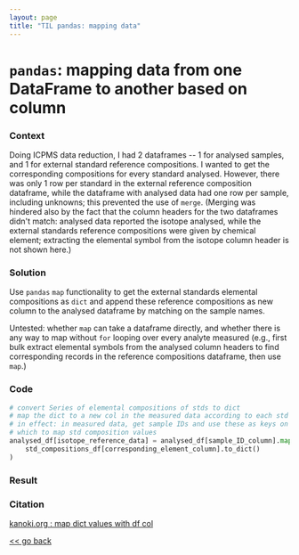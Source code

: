 ```yaml
---
layout: page
title: "TIL pandas: mapping data"
---
```



# `pandas`: mapping data from one DataFrame to another based on column


### Context
Doing ICPMS data reduction, I had 2 dataframes -- 1 for analysed samples, and 1 
for external standard reference compositions. I wanted to get the corresponding 
compositions for every standard analysed. However, there was only 1 row per 
standard in the external reference composition dataframe, while the dataframe 
with analysed data had one row per sample, including unknowns; this prevented 
the use of `merge`. (Merging was hindered also by the fact that the column 
headers for the two dataframes didn't match: analysed data reported the isotope 
analysed, while the external standards reference compositions were given by 
chemical element; extracting the elemental symbol from the isotope column 
header is not shown here.)


### Solution
Use `pandas` `map` functionality to get the external standards elemental 
compositions as `dict` and append these reference compositions as new column to 
the analysed dataframe by matching on the sample names.


Untested: whether `map` can take a dataframe directly, and whether there is any 
way to map without `for` looping over every analyte measured (e.g., first bulk 
extract elemental symbols from the analysed column headers to find 
corresponding records in the reference compositions dataframe, then use `map`.)


### Code
```python
# convert Series of elemental compositions of stds to dict
# map the dict to a new col in the measured data according to each std's ID
# in effect: in measured data, get sample IDs and use these as keys on 
# which to map std composition values
analysed_df[isotope_reference_data] = analysed_df[sample_ID_column].map(
    std_compositions_df[corresponding_element_column].to_dict()
)
```


### Result


### Citation
[kanoki.org : map dict values with df col](https://kanoki.org/2019/04/06/pandas-map-dictionary-values-with-dataframe-columns/)


[<< go back](..)
